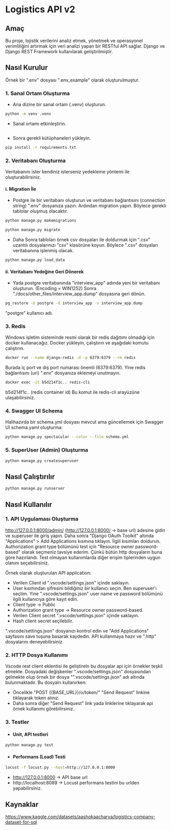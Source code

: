 # Logistics API v2

## Amaç
Bu proje, lojistik verilerini analiz etmek, yönetmek ve operasyonel verimliliğini artırmak için veri analizi yapan bir RESTful API sağlar. Django ve Django REST Framework kullanılarak geliştirilmiştir.

## Nasıl Kurulur
Örnek bir ".env" dosyası ".env_example" olarak oluşturulmuştur.

### 1. Sanal Ortam Oluşturma
- Ana dizine bir sanal ortam (.venv) oluşturun.
```bash
python -m venv .venv
```
- Sanal ortamı etkinleştirin.
```bash

```
- Sonra gerekli kütüphaneleri yükleyin.
```bash
pip install -r requirements.txt
```

### 2. Veritabanı Oluşturma
Veritabanını ister kendiniz isterseniz yedekleme yöntemi ile oluşturabilirsiniz.
#### **i. Migration İle**
- Postgre ile bir veritabanı oluşturun ve veritabanı bağlantısını (connection string) ".env" dosyanıza yazın. Ardından migration yapın. Böylece gerekli tablolar oluşmuş olacaktır. 
```bash
python manage.py makemigrations
```
```bash
python manage.py migrate
```
- Daha Sonra tabloları örnek csv dosyaları ile doldurmak için ".csv" uzantılı dosyalarınızı "csv" klasörüne koyun. Böylece ".csv" dosyaları veritabanına işlenmiş olacak.
```bash
python manage.py load_data
```

#### **ii. Veritabanı Yedeğine Geri Dönerek**
- Yada postgre veritabanında "interview_app" adında yeni bir veritabanı oluşturun. (Encoding = WIN1252) Sonra "./docs/other_files/interview_app.dump" dosyasına geri dönün.
```bash
pg_restore -U postgre -d interview_app -v interview_app.dump
```
"postgre" kullanıcı adı.

### 3. Redis
Windows işletim sisteminde resmi olarak bir redis dağıtımı olmadığı için docker kullanacağız. Docker yükleyin, çalıştırın ve aşağıdaki komutu çalıştırın.
``` bash
docker run --name django-redis -d -p 6379:6379 --rm redis
```
Burada iç port ve dış port numarası önemli (6379:6379). Yine redis bağlantısını (uri) ".env" dosyanıza eklemeyi unutmayın.

```bash
docker exec -it b5d214f1c.. redis-cli
```
b5d214f1c.. (redis container id)
Bu komut ile redis-cli arayüzüne ulaşabilirsiniz.

### 4. Swagger UI Schema
Halihazırda bir schema.yml dosyası mevcut ama güncellemek için Swagger UI schema.yaml oluşturma:
```bash
python manage.py spectacular --color --file schema.yml
```
### 5. SuperUser (Admin) Oluşturma
```bash
python manage.py createsuperuser
```

## Nasıl Çalıştırılır

```bash
python manage.py runserver
```
## Nasıl Kullanılır

### 1. API Uygulaması Oluşturma
http://127.0.0.1:8000/admin/ (http://127.0.0.1:8000/ -> base url) adesine gidin ve superuser ile giriş yapın. Daha sonra "Django OAuth Toolkit" altında "Applications" > Add Applications kısmına tıklayın.
İlgili kısımları doldurun. Authorization grant type bölümünü test için "Resource owner password-based" olarak seçmeniz tavsiye ederim. Çünkü bütün http dosyaların buna göre hazırlandı. Test olmayan kullanımlarda diğer erişim tiplerinden uygun olanını seçebilirsiniz.

Örnek olarak oluşturulan API application:
- Verilen Client id ".vscode/settings.json" içinde saklayın.
- User kısmından şifresini bildiğiniz bir kullanıcı seçin. Ben superuser'ı seçtim. Yine ".vscode/settings.json" user name ve password bölümünü ilgili kullanıcıya göre kayıt edin.
- Client type -> Public
- Authorization grant type -> Resource owner password-based.
- Verilen Client secret ".vscode/settings.json" içinde saklayın.
- Hash client secret seçilebilir.

".vscode/settings.json" dosyanızı kontrol edin ve "Add Applications" sayfasını save tuşuna basarak kaydedin. API kullanmaya hazır ve ".http" dosyalarını deneyebilirsiniz. 

### 2. HTTP Dosya Kullanımı
Vscode rest client eklentisi ile geliştireln bu dosyalar api için örnekler teşkil etmekte. Dosyadaki değişkenler ".vscode/settings.json" dosyasından gelmekte olup örnek bir dosya "".vscode/settings.json" adı altında bulunmaktadır. Bu dosyalrı kullanırken:
- Öncelikle "POST {{BASE_URL}}/o/token/" "Send Request" linkine tıklayarak token alınız.
- Daha sonra diğer "Send Request" link yada linklerine tıklayarak api örnek kullanımı görebilirsiniz.

### 3. Testler
- #### Unit, API testleri 
```bash
python manage.py test
```
- #### Performans (Load) Testi
```bash
locust -f locust.py --host=http://127.0.0.1:8000
```
- http://127.0.0.1:8000 -> API base url
- http://localhost:8089 -> Locust performans testini bu urlden yapabilirsiniz. 
## Kaynaklar
https://www.kaggle.com/datasets/aashokaacharya/logistics-company-dataset-for-sql